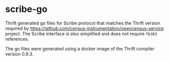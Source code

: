 # scribe-go
Thrift generated go files for Scribe protocol that matches the Thrift version required by https://github.com/census-instrumentation/opencensus-service project. The Scribe interface is also simplified and does not require `fb303` references.

The go files were generated using a docker image of the Thrift compiler version 0.9.3.

